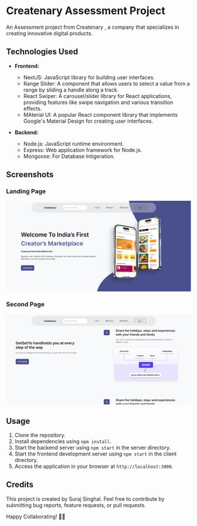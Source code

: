 # Createnary Assessment Project

An Assessment project from Createnary , a company that specializes in creating innovative digital products.

## Technologies Used

- **Frontend:**

  - NextJS: JavaScript library for building user interfaces.
  - Range Slider: A component that allows users to select a value from a range by sliding a handle along a track.
  - React Swiper: A carousel/slider library for React applications, providing features like swipe navigation and various transition effects.
  - MAterial UI: A popular React component library that implements Google's Material Design for creating user interfaces.

- **Backend:**
  - Node.js: JavaScript runtime environment.
  - Express: Web application framework for Node.js.
  - Mongoose: For Database Intigeration.

## Screenshots

### Landing Page

![Landing Page](./client//public/assets/01.png)

### Second Page

![Second Page](./client/public/assets/02.png)

## Usage

1. Clone the repository.
2. Install dependencies using `npm install`.
3. Start the backend server using `npm start` in the server directory.
4. Start the frontend development server using `npm start` in the client directory.
5. Access the application in your browser at `http://localhost:3000`.

## Credits

This project is created by Suraj Singhal. Feel free to contribute by submitting bug reports, feature requests, or pull requests.

Happy Collaborating! 🎨✨
